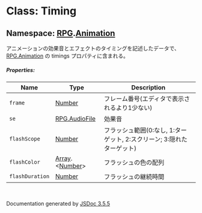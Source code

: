 # Class: Timing

## Namespace: [RPG](RPG.md).[Animation](RPG.Animation.md)

アニメーションの効果音とエフェクトのタイミングを記述したデータで、[RPG.Animation](RPG.Animation.md) の timings プロパティに含まれる。

##### Properties:

| Name | Type | Description |
| --- | --- | --- |
| `frame` | [Number](Number.md) | フレーム番号(エディタで表示されるより1少ない) |
| `se` | [RPG.AudioFile](RPG.AudioFile.md) | 効果音 |
| `flashScope` | [Number](Number.md) | フラッシュ範囲(0:なし, 1:ターゲット, 2:スクリーン; 3:隠れたターゲット) |
| `flashColor` | [Array](Array.md).<[Number](Number.md)> | フラッシュの色の配列 |
| `flashDuration` | [Number](Number.md) | フラッシュの継続時間 |

 <br>

  Documentation generated by [JSDoc 3.5.5](https://github.com/jsdoc3/jsdoc)
